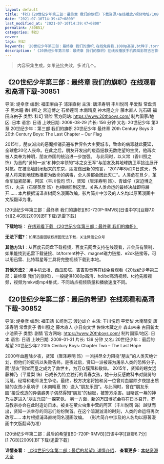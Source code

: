 ```yaml
---
layout: default
title: '科幻《20世纪少年第三部：最终章 我们的旗帜》下载资源/在线播放/视频地址/1080p/高清/蓝光'
date: "2021-07-10T14:39:47+0800"
last_modified_at: "2021-07-10T14:39:47+0800"
permalink: /30851/
categories: 科幻
cover:
tags: 科幻
keywords: '20世纪少年第三部：最终章 我们的旗帜,在线免费看,1080p高清,bt种子,torrent,百度云盘,magnet,磁力链,迅雷下载资源'
description: '《20世纪少年第三部：最终章 我们的旗帜》在线云播放手机西瓜影院吉吉影音免费看，1080p高清bd/hd未删减完整版和tc抢先枪版，mkv/mp4格式，附带bt/torrent种子、magnet/磁力链、百度云盘、网盘资源迅雷下载链接'
---
```


>内容采集生成，如果链接失效，多试几个。


## 《20世纪少年第三部：最终章 我们的旗帜》在线观看和高清下载-30851

导演: 堤幸彦 编剧: 福田麻由子 浦泽直树 主演: 唐泽寿明 丰川悦司 平爱梨 常盘贵子 黑木瞳 香川照之 宫迫博之 石桥莲司 木南晴夏 神木隆之介 藤木直人 光石研 福田麻由子 类型: 科幻 冒险 官方网站: https://www.20thboys.com/ 制片国家/地区: 日本 语言: 日语 上映日期: 2009-08-29 片长: 156 分钟 又名: 20世纪少年 第3章 20世纪少年：第三部 我们的旗帜 20世纪少年 最终章 20th Century Boys 3 20th Century Boys: The Last Chapter – Our Flag

2015年，朋友派出的恶魔推销员遍布世界各大主要城市，致命的病毒就此蔓延，全球愈20亿人丧命。在此之后，朋友开发出的疫苗拯救无数绝望的生灵，他再次被人类奉为神明，朋友帝国的统治进一步加强。 与此同时，以义常（香川照之 饰）为首的“贤知一派”和神奈率领的“冰之女王军”与朋友及其地球防卫军接连展开对抗。在被高墙封闭起来的东京，朋友做出新的预言，“2017年8月20日这天，外星人将来到地球散播更为致命的病毒，全人类都会因此灭亡”。人类危在旦夕，革命军加紧部署，阿区（丰川悦司 饰）、贤知（唐泽寿明 饰）、青蛙仔（宮迫博之 饰）、丸夫（石塚英彦 饰）也相继回到这里。关系人类命运的最终决战即将展开…… 本片根据浦泽直树同名漫画改编，影片简介中涉及的人名均以原著漫画中文版翻译为准。


[20世纪少年第三部：最终章 我们的旗帜][BD-720P-RMVB][日语中字][豆瓣7.0分][2.4GB][2009][BT下载/迅雷下载]

**下载地址**： [在线观看下载 《20世纪少年第三部：最终章 我们的旗帜》](https://www.btdx8.com/torrent/twentieth_century_boys_chapter_three_2009.html) 


**无法下载?**：`如果迅雷因版权原因无法下载，关注微信公众号 `

**其他方法1**：从百度云网盘下载视频，百度云网盘支持在线观看，非会员有限制，如果能找到迅雷下载链接、bt/torrent种子、magnet磁力链接、e2dk链接等，可以用迅雷、比特彗星等工具将完整视频下载到本地。

**其他方法2**：用手机云播、西瓜影院、吉吉影音等在线免费观看《20世纪少年第三部：最终章 我们的旗帜》，一般提供1080p高清、hd/bd高清视频、tc抢先版视频，视频为mkv或mp4格式，不同站点视频质量和播放速度不同。


## 《20世纪少年第二部：最后的希望》在线观看和高清下载-30852

导演: 堤幸彦 编剧: 福田靖 长崎尚志 渡边雄介 主演: 丰川悦司 平爱梨 木南晴夏 唐泽寿明 常盘贵子 香川照之 藤木直人 小日向文世 佐佐木藏之介 森山未来 古田新太 小池荣子 类型: 剧情 官方网站: https://www.20thboys.com/ 制片国家/地区: 日本 语言: 日语 上映日期: 2009-01-31 片长: 139 分钟 又名: 20世纪少年：最后的希望 20世纪少年2 20th Century Boys: Chapter Two – The Last Hope

2000年血腥除夕夜，贤知（唐泽寿明 饰）一派拼尽全力阻挠“朋友”的人类灭绝计划，但他们的反抗以失败告终。是夜过后，贤知一派被诬为屠杀人类的恐怖分子，而“朋友”则堂而皇之成为了救世主，为万众膜拜和敬仰。 2015年，贤知的甥女远藤神乃（平爱梨 饰）已成长为特立独行的青春女孩，她十分反感教科书对舅舅的污蔑，经常和老师发生争论。最终，校方决定将她和另一位曾对血腥除夕夜提出质疑的女孩小泉响子（木南晴夏 饰）送入“朋友乐园”。与此同时，曾在“朋友乐园”接受改造的异装癖男子偶然得知“朋友”的秘密，被警方杀害。目睹这一幕的神乃决定进入“朋友乐园”一探究竟。 另一方面，新的万国博览会将在日本召开，罗马教宗亦会在此时造访日本。被关在萤火虫集中营的阿区（丰川悦司 饰）越狱而出，贤知一派幸存的同志们纷纷聚首。在这个暗潮汹涌的时刻，人类的命运将再次改写…… 本片根据浦泽直树同名漫画改编。 （影片简介中涉及的人名均以原著漫画中文版翻译为准）


[20世纪少年第二部：最后的希望][BD-720P-RMVB][日语中字][豆瓣6.7分][1.7GB][2009][BT下载/迅雷下载]

**详情查看**： [《20世纪少年第二部：最后的希望》详情介绍](/movie/30852/)， **查看更多**：[本站资源大全](/movie/t/all/)

